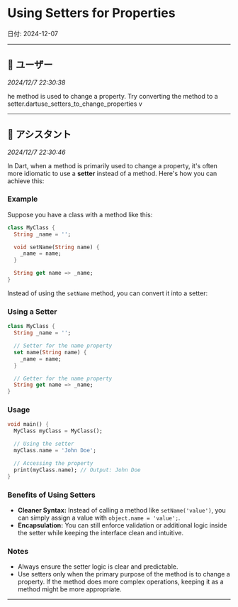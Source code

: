# Using Setters for Properties

日付: 2024-12-07

---

## 👤 ユーザー
*2024/12/7 22:30:38*

he method is used to change a property.
Try converting the method to a setter.dartuse_setters_to_change_properties
v

---

## 🤖 アシスタント
*2024/12/7 22:30:46*

In Dart, when a method is primarily used to change a property, it's often more idiomatic to use a **setter** instead of a method. Here's how you can achieve this:

### Example

Suppose you have a class with a method like this:

```dart
class MyClass {
  String _name = '';

  void setName(String name) {
    _name = name;
  }

  String get name => _name;
}
```

Instead of using the `setName` method, you can convert it into a setter:

### Using a Setter

```dart
class MyClass {
  String _name = '';

  // Setter for the name property
  set name(String name) {
    _name = name;
  }

  // Getter for the name property
  String get name => _name;
}
```

### Usage

```dart
void main() {
  MyClass myClass = MyClass();

  // Using the setter
  myClass.name = 'John Doe';

  // Accessing the property
  print(myClass.name); // Output: John Doe
}
```

### Benefits of Using Setters
- **Cleaner Syntax:** Instead of calling a method like `setName('value')`, you can simply assign a value with `object.name = 'value';`.
- **Encapsulation:** You can still enforce validation or additional logic inside the setter while keeping the interface clean and intuitive.

### Notes
- Always ensure the setter logic is clear and predictable.
- Use setters only when the primary purpose of the method is to change a property. If the method does more complex operations, keeping it as a method might be more appropriate.

---
